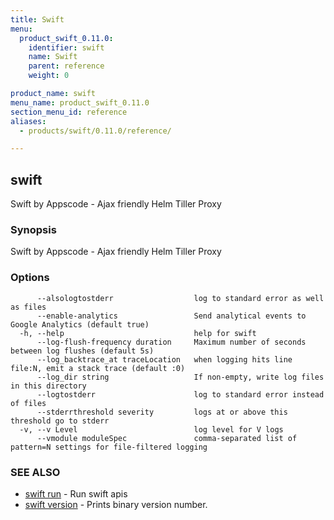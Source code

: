 ```yaml
---
title: Swift
menu:
  product_swift_0.11.0:
    identifier: swift
    name: Swift
    parent: reference
    weight: 0

product_name: swift
menu_name: product_swift_0.11.0
section_menu_id: reference
aliases:
  - products/swift/0.11.0/reference/

---
```

## swift

Swift by Appscode - Ajax friendly Helm Tiller Proxy

### Synopsis

Swift by Appscode - Ajax friendly Helm Tiller Proxy

### Options

```
      --alsologtostderr                  log to standard error as well as files
      --enable-analytics                 Send analytical events to Google Analytics (default true)
  -h, --help                             help for swift
      --log-flush-frequency duration     Maximum number of seconds between log flushes (default 5s)
      --log_backtrace_at traceLocation   when logging hits line file:N, emit a stack trace (default :0)
      --log_dir string                   If non-empty, write log files in this directory
      --logtostderr                      log to standard error instead of files
      --stderrthreshold severity         logs at or above this threshold go to stderr
  -v, --v Level                          log level for V logs
      --vmodule moduleSpec               comma-separated list of pattern=N settings for file-filtered logging
```

### SEE ALSO

* [swift run](/products/swift/0.11.0/reference/swift_run)	 - Run swift apis
* [swift version](/products/swift/0.11.0/reference/swift_version)	 - Prints binary version number.

